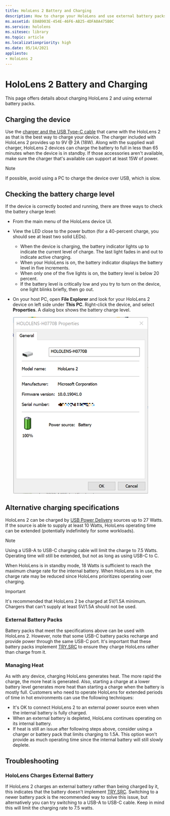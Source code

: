 ```yaml
---
title: HoloLens 2 Battery and Charging
description: How to charge your HoloLens and use external battery packs.
ms.assetid: E0AB903E-454E-46F6-AB25-4DFA0A475B0C
ms.service: hololens
ms.sitesec: library
ms.topic: article
ms.localizationpriority: high
ms.date: 05/14/2021
appliesto:
- HoloLens 2
---
```


# HoloLens 2 Battery and Charging

This page offers details about charging HoloLens 2 and using external battery packs.

## Charging the device

Use the [charger and the USB Type-C cable](https://www.microsoft.com/en-us/p/microsoft-hololens-2-usb-c-charger-cable/8vj21f2z8pk5?rtc=1) that came with the HoloLens 2 as that is the best way to charge your device. The charger included with HoloLens 2 provides up to 9V @ 2A (18W). Along with the supplied wall charger, HoloLens 2 devices can charge the battery to full in less than 65 minutes when the device is in standby. If those accessories aren't available, make sure the charger that's available can support at least 15W of power.

> [!NOTE]
> If possible, avoid using a PC to charge the device over USB, which is slow.

## Checking the battery charge level
If the device is correctly booted and running, there are three ways to check the battery charge level:

- From the main menu of the HoloLens device UI.
- View the LED close to the power button (for a 40-percent charge, you should see at least two solid LEDs).
    - When the device is charging, the battery indicator lights up to indicate the current level of charge.  The last light fades in and out to indicate active charging.
    - When your HoloLens is on, the battery indicator displays the battery level in five increments.
    - When only one of the five lights is on, the battery level is below 20 percent.
    - If the battery level is critically low and you try to turn on the device, one light blinks briefly, then go out.
- On your host PC, open **File Explorer** and look for your HoloLens 2 device on left side under **This PC**. Right-click the device, and select **Properties**. A dialog box shows the battery charge level.

   ![A HoloLens 2 properties screen shows battery change level.](images/ResetRecovery2.png)

## Alternative charging specifications

HoloLens 2 can be charged by [USB Power Delivery](https://www.usb.org/usb-charger-pd) sources up to 27 Watts. If the source is able to supply at least 10 Watts, HoloLens operating time can be extended (potentially indefinitely for some workloads). 

> [!NOTE]
> Using a USB-A to USB-C charging cable will limit the charge to 7.5 Watts. Operating time will still be extended, but not as long as using USB-C to C.

When HoloLens is in standby mode, 18 Watts is sufficient to reach the maximum charge rate for the internal battery. When HoloLens is in use, the charge rate may be reduced since HoloLens prioritizes operating over charging.

> [!IMPORTANT]
> It's recommended that HoloLens 2 be charged at 5V/1.5A minimum. Chargers that can't supply at least 5V/1.5A should not be used. 

### External Battery Packs

Battery packs that meet the specifications above can be used with HoloLens 2. However, note that some USB-C battery packs recharge and provide power through the same USB-C port. It's important that these battery packs implement [TRY.SRC](https://usb.org/document-library/usb-type-cr-cable-and-connector-specification-revision-20) to ensure they charge HoloLens rather than charge from it. 

### Managing Heat

As with any device, charging HoloLens generates heat. The more rapid the charge, the more heat is generated. Also, starting a charge at a lower battery level generates more heat than starting a charge when the battery is mostly full. Customers who need to operate HoloLens for extended periods of time in hot environments can use the following techniques:

- It's OK to connect HoloLens 2 to an external power source even when the internal battery is fully charged.
- When an external battery is depleted, HoloLens continues operating on its internal battery.    
- If heat is still an issue after following steps above, consider using a charger or battery pack that limits charging to 1.5A. This option won't provide as much operating time since the internal battery will still slowly deplete.

## Troubleshooting


### HoloLens Charges External Battery
If HoloLens 2 charges an external battery rather than being charged by it, this indicates that the battery doesn't implement [TRY.SRC](https://usb.org/document-library/usb-type-cr-cable-and-connector-specification-revision-20). Switching to a newer battery pack is the recommended way to solve this issue, but alternatively you can try switching to a USB-A to USB-C cable. Keep in mind this will limit the charging rate to 7.5 watts.
